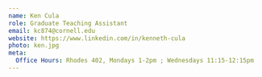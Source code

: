 ```yaml
---
name: Ken Cula
role: Graduate Teaching Assistant
email: kc874@cornell.edu
website: https://www.linkedin.com/in/kenneth-cula
photo: ken.jpg
meta:
  Office Hours: Rhodes 402, Mondays 1-2pm ; Wednesdays 11:15-12:15pm
---
```


